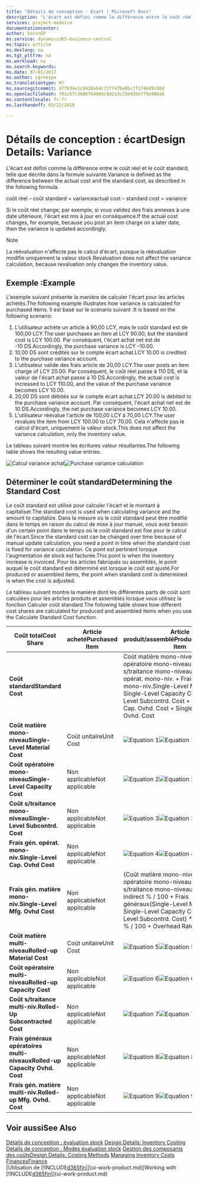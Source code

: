 ```yaml
---
title: "Détails de conception - Ecart | Microsoft Docs"
description: "L'écart est défini comme la différence entre le coût réel et le coût standard, telle que décrite dans la formule suivante."
services: project-madeira
documentationcenter: 
author: SorenGP
ms.service: dynamics365-business-central
ms.topic: article
ms.devlang: na
ms.tgt_pltfrm: na
ms.workload: na
ms.search.keywords: 
ms.date: 07/01/2017
ms.author: sgroespe
ms.translationtype: HT
ms.sourcegitcommit: d7fb34e1c9428a64c71ff47be8bcff174649c00d
ms.openlocfilehash: f01c57c3686764866c9d2a3c25d426e7f9a986a6
ms.contentlocale: fr-fr
ms.lasthandoff: 03/22/2018

---
```

# <a name="design-details-variance"></a><span data-ttu-id="bb3fa-103">Détails de conception : écart</span><span class="sxs-lookup"><span data-stu-id="bb3fa-103">Design Details: Variance</span></span>
<span data-ttu-id="bb3fa-104">L'écart est défini comme la différence entre le coût réel et le coût standard, telle que décrite dans la formule suivante.</span><span class="sxs-lookup"><span data-stu-id="bb3fa-104">Variance is defined as the difference between the actual cost and the standard cost, as described in the following formula.</span></span>  

 <span data-ttu-id="bb3fa-105">coût réel – coût standard = variance</span><span class="sxs-lookup"><span data-stu-id="bb3fa-105">actual cost – standard cost = variance</span></span>  

 <span data-ttu-id="bb3fa-106">Si le coût réel change, par exemple, si vous validez des frais annexes à une date ultérieure, l'écart est mis à jour en conséquence.</span><span class="sxs-lookup"><span data-stu-id="bb3fa-106">If the actual cost changes, for example, because you post an item charge on a later date, then the variance is updated accordingly.</span></span>  

> [!NOTE]  
>  <span data-ttu-id="bb3fa-107">La réévaluation n'affecte pas le calcul d'écart, puisque la réévaluation modifie uniquement la valeur stock.</span><span class="sxs-lookup"><span data-stu-id="bb3fa-107">Revaluation does not affect the variance calculation, because revaluation only changes the inventory value.</span></span>  

## <a name="example"></a><span data-ttu-id="bb3fa-108">Exemple :</span><span class="sxs-lookup"><span data-stu-id="bb3fa-108">Example</span></span>  
 <span data-ttu-id="bb3fa-109">L'exemple suivant présente la manière de calculer l'écart pour les articles achetés.</span><span class="sxs-lookup"><span data-stu-id="bb3fa-109">The following example illustrates how variance is calculated for purchased items.</span></span> <span data-ttu-id="bb3fa-110">Il est basé sur le scénario suivant :</span><span class="sxs-lookup"><span data-stu-id="bb3fa-110">It is based on the following scenario:</span></span>  

1.  <span data-ttu-id="bb3fa-111">L'utilisateur achète un article à 90,00 LCY, mais le coût standard est de 100,00 LCY.</span><span class="sxs-lookup"><span data-stu-id="bb3fa-111">The user purchases an item at LCY 90.00, but the standard cost is LCY 100.00.</span></span> <span data-ttu-id="bb3fa-112">Par conséquent, l'écart achat net est de -10 DS.</span><span class="sxs-lookup"><span data-stu-id="bb3fa-112">Accordingly, the purchase variance is LCY –10.00.</span></span>  
2.  <span data-ttu-id="bb3fa-113">10,00 DS sont crédités sur le compte écart achat.</span><span class="sxs-lookup"><span data-stu-id="bb3fa-113">LCY 10.00 is credited to the purchase variance account.</span></span>  
3.  <span data-ttu-id="bb3fa-114">L'utilisateur valide des frais article de 20,00 LCY.</span><span class="sxs-lookup"><span data-stu-id="bb3fa-114">The user posts an item charge of LCY 20.00.</span></span> <span data-ttu-id="bb3fa-115">Par conséquent, le coût réel passe à 110 DS, et la valeur de l'écart achat passe à 10 DS.</span><span class="sxs-lookup"><span data-stu-id="bb3fa-115">Accordingly, the actual cost is increased to LCY 110.00, and the value of the purchase variance becomes LCY 10.00.</span></span>  
4.  <span data-ttu-id="bb3fa-116">20,00 DS sont débités sur le compte écart achat.</span><span class="sxs-lookup"><span data-stu-id="bb3fa-116">LCY 20.00 is debited to the purchase variance account.</span></span> <span data-ttu-id="bb3fa-117">Par conséquent, l'écart achat net est de 10 DS.</span><span class="sxs-lookup"><span data-stu-id="bb3fa-117">Accordingly, the net purchase variance becomes LCY 10.00.</span></span>  
5.  <span data-ttu-id="bb3fa-118">L'utilisateur réévalue l'article de 100,00 LCY à 70,00 LCY.</span><span class="sxs-lookup"><span data-stu-id="bb3fa-118">The user revalues the item from LCY 100.00 to LCY 70.00.</span></span> <span data-ttu-id="bb3fa-119">Cela n'affecte pas le calcul d'écart, uniquement la valeur stock.</span><span class="sxs-lookup"><span data-stu-id="bb3fa-119">This does not affect the variance calculation, only the inventory value.</span></span>  

 <span data-ttu-id="bb3fa-120">Le tableau suivant montre les écritures valeur résultantes.</span><span class="sxs-lookup"><span data-stu-id="bb3fa-120">The following table shows the resulting value entries.</span></span>  

 <span data-ttu-id="bb3fa-121">![Calcul variance achat](media/design_details_inventory_costing_11_purchase_variance.png "design_details_inventory_costing_11_purchase_variance")</span><span class="sxs-lookup"><span data-stu-id="bb3fa-121">![Purchase variance calculation](media/design_details_inventory_costing_11_purchase_variance.png "design_details_inventory_costing_11_purchase_variance")</span></span>  

## <a name="determining-the-standard-cost"></a><span data-ttu-id="bb3fa-122">Déterminer le coût standard</span><span class="sxs-lookup"><span data-stu-id="bb3fa-122">Determining the Standard Cost</span></span>  
 <span data-ttu-id="bb3fa-123">Le coût standard est utilisé pour calculer l'écart et le montant à capitaliser.</span><span class="sxs-lookup"><span data-stu-id="bb3fa-123">The standard cost is used when calculating variance and the amount to capitalize.</span></span> <span data-ttu-id="bb3fa-124">Dans la mesure où le coût standard peut être modifié dans le temps en raison du calcul de mise à jour manuel, vous avez besoin d'un certain point dans le temps où le coût standard est fixe pour le calcul de l'écart.</span><span class="sxs-lookup"><span data-stu-id="bb3fa-124">Since the standard cost can be changed over time because of manual update calculation, you need a point in time when the standard cost is fixed for variance calculation.</span></span> <span data-ttu-id="bb3fa-125">Ce point est pertinent lorsque l'augmentation de stock est facturée.</span><span class="sxs-lookup"><span data-stu-id="bb3fa-125">This point is when the inventory increase is invoiced.</span></span> <span data-ttu-id="bb3fa-126">Pour les articles fabriqués ou assemblés, le point auquel le coût standard est déterminé est lorsque le coût est ajusté.</span><span class="sxs-lookup"><span data-stu-id="bb3fa-126">For produced or assembled items, the point when standard cost is determined is when the cost is adjusted.</span></span>  

 <span data-ttu-id="bb3fa-127">Le tableau suivant montre la manière dont les différentes parts de coût sont calculées pour les articles produits et assemblés lorsque vous utilisez la fonction Calculer coût standard.</span><span class="sxs-lookup"><span data-stu-id="bb3fa-127">The following table shows how different cost shares are calculated for produced and assembled items when you use the Calculate Standard Cost function.</span></span>  

|<span data-ttu-id="bb3fa-128">Coût total</span><span class="sxs-lookup"><span data-stu-id="bb3fa-128">Cost Share</span></span>|<span data-ttu-id="bb3fa-129">Article acheté</span><span class="sxs-lookup"><span data-stu-id="bb3fa-129">Purchased Item</span></span>|<span data-ttu-id="bb3fa-130">Article produit/assemblé</span><span class="sxs-lookup"><span data-stu-id="bb3fa-130">Produced/Assembled Item</span></span>|  
|----------------|--------------------|------------------------------|  
|<span data-ttu-id="bb3fa-131">**Coût standard**</span><span class="sxs-lookup"><span data-stu-id="bb3fa-131">**Standard Cost**</span></span>||<span data-ttu-id="bb3fa-132">Coût matière mono-niveau + Coût opératoire mono-niveau + Coût s/traitance mono-niveau + Frais gén. opérat. mono-niv. + Frais gén. matière mono-niv.</span><span class="sxs-lookup"><span data-stu-id="bb3fa-132">Single-Level Material Cost + Single-Level Capacity Cost + Single-Level Subcontrd. Cost + Single-Level Cap. Ovhd. Cost + Single-Level Mfg. Ovhd. Cost</span></span>|  
|<span data-ttu-id="bb3fa-133">**Coût matière mono-niveau**</span><span class="sxs-lookup"><span data-stu-id="bb3fa-133">**Single-Level Material Cost**</span></span>|<span data-ttu-id="bb3fa-134">Coût unitaire</span><span class="sxs-lookup"><span data-stu-id="bb3fa-134">Unit Cost</span></span>|<span data-ttu-id="bb3fa-135">![Equation 1](media/design_details_inventory_costing_11_equation_1.png "design_details_inventory_costing_11_equation_1")</span><span class="sxs-lookup"><span data-stu-id="bb3fa-135">![Equation 1](media/design_details_inventory_costing_11_equation_1.png "design_details_inventory_costing_11_equation_1")</span></span>|  
|<span data-ttu-id="bb3fa-136">**Coût opératoire mono-niveau**</span><span class="sxs-lookup"><span data-stu-id="bb3fa-136">**Single-Level Capacity Cost**</span></span>|<span data-ttu-id="bb3fa-137">Non applicable</span><span class="sxs-lookup"><span data-stu-id="bb3fa-137">Not applicable</span></span>|<span data-ttu-id="bb3fa-138">![Equation 2](media/design_details_inventory_costing_11_equation_2.png "design_details_inventory_costing_11_equation_2")</span><span class="sxs-lookup"><span data-stu-id="bb3fa-138">![Equation 2](media/design_details_inventory_costing_11_equation_2.png "design_details_inventory_costing_11_equation_2")</span></span>|  
|<span data-ttu-id="bb3fa-139">**Coût s/traitance mono-niveau**</span><span class="sxs-lookup"><span data-stu-id="bb3fa-139">**Single-Level Subcontrd. Cost**</span></span>|<span data-ttu-id="bb3fa-140">Non applicable</span><span class="sxs-lookup"><span data-stu-id="bb3fa-140">Not applicable</span></span>|<span data-ttu-id="bb3fa-141">![Equation 3](media/design_details_inventory_costing_11_equation_3.png "design_details_inventory_costing_11_equation_3")</span><span class="sxs-lookup"><span data-stu-id="bb3fa-141">![Equation 3](media/design_details_inventory_costing_11_equation_3.png "design_details_inventory_costing_11_equation_3")</span></span>|  
|<span data-ttu-id="bb3fa-142">**Frais gén. opérat. mono-niv.**</span><span class="sxs-lookup"><span data-stu-id="bb3fa-142">**Single-Level Cap. Ovhd Cost**</span></span>|<span data-ttu-id="bb3fa-143">Non applicable</span><span class="sxs-lookup"><span data-stu-id="bb3fa-143">Not applicable</span></span>|<span data-ttu-id="bb3fa-144">![Equation 4](media/design_details_inventory_costing_11_equation_4.png "design_details_inventory_costing_11_equation_4")</span><span class="sxs-lookup"><span data-stu-id="bb3fa-144">![Equation 4](media/design_details_inventory_costing_11_equation_4.png "design_details_inventory_costing_11_equation_4")</span></span>|  
|<span data-ttu-id="bb3fa-145">**Frais gén. matière mono-niv.**</span><span class="sxs-lookup"><span data-stu-id="bb3fa-145">**Single-Level Mfg. Ovhd Cost**</span></span>|<span data-ttu-id="bb3fa-146">Non applicable</span><span class="sxs-lookup"><span data-stu-id="bb3fa-146">Not applicable</span></span>|<span data-ttu-id="bb3fa-147">(Coût matière mono-niveau + Coût opératoire mono-niveau + Coût s/traitance mono-niveau) \* Coût indirect % / 100 + Frais généraux</span><span class="sxs-lookup"><span data-stu-id="bb3fa-147">(Single-Level Material Cost + Single-Level Capacity Cost + Single-Level Subcontrd. Cost) \* Indirect Cost % / 100 + Overhead Rate</span></span>|  
|<span data-ttu-id="bb3fa-148">**Coût matière multi-niveau**</span><span class="sxs-lookup"><span data-stu-id="bb3fa-148">**Rolled-up Material Cost**</span></span>|<span data-ttu-id="bb3fa-149">Coût unitaire</span><span class="sxs-lookup"><span data-stu-id="bb3fa-149">Unit Cost</span></span>|<span data-ttu-id="bb3fa-150">![Equation 5](media/design_details_inventory_costing_11_equation_5.png "design_details_inventory_costing_11_equation_5")</span><span class="sxs-lookup"><span data-stu-id="bb3fa-150">![Equation 5](media/design_details_inventory_costing_11_equation_5.png "design_details_inventory_costing_11_equation_5")</span></span>|  
|<span data-ttu-id="bb3fa-151">**Coût opératoire multi-niveau**</span><span class="sxs-lookup"><span data-stu-id="bb3fa-151">**Rolled-up Capacity Cost**</span></span>|<span data-ttu-id="bb3fa-152">Non applicable</span><span class="sxs-lookup"><span data-stu-id="bb3fa-152">Not applicable</span></span>|<span data-ttu-id="bb3fa-153">![Equation 6](media/design_details_inventory_costing_11_equation_6.png "design_details_inventory_costing_11_equation_6")</span><span class="sxs-lookup"><span data-stu-id="bb3fa-153">![Equation 6](media/design_details_inventory_costing_11_equation_6.png "design_details_inventory_costing_11_equation_6")</span></span>|  
|<span data-ttu-id="bb3fa-154">**Coût s/traitance multi-niv.**</span><span class="sxs-lookup"><span data-stu-id="bb3fa-154">**Rolled-Up Subcontracted Cost**</span></span>|<span data-ttu-id="bb3fa-155">Non applicable</span><span class="sxs-lookup"><span data-stu-id="bb3fa-155">Not applicable</span></span>|<span data-ttu-id="bb3fa-156">![Equation 7](media/design_details_inventory_costing_11_equation_7.png "design_details_inventory_costing_11_equation_7")</span><span class="sxs-lookup"><span data-stu-id="bb3fa-156">![Equation 7](media/design_details_inventory_costing_11_equation_7.png "design_details_inventory_costing_11_equation_7")</span></span>|  
|<span data-ttu-id="bb3fa-157">**Frais généraux opératoires multi-niveaux**</span><span class="sxs-lookup"><span data-stu-id="bb3fa-157">**Rolled-up Capacity Ovhd. Cost**</span></span>|<span data-ttu-id="bb3fa-158">Non applicable</span><span class="sxs-lookup"><span data-stu-id="bb3fa-158">Not applicable</span></span>|<span data-ttu-id="bb3fa-159">![Equation 8](media/design_details_inventory_costing_11_equation_8.png "design_details_inventory_costing_11_equation_8")</span><span class="sxs-lookup"><span data-stu-id="bb3fa-159">![Equation 8](media/design_details_inventory_costing_11_equation_8.png "design_details_inventory_costing_11_equation_8")</span></span>|  
|<span data-ttu-id="bb3fa-160">**Frais gén. matière multi-niv.**</span><span class="sxs-lookup"><span data-stu-id="bb3fa-160">**Rolled-up Mfg. Ovhd. Cost**</span></span>|<span data-ttu-id="bb3fa-161">Non applicable</span><span class="sxs-lookup"><span data-stu-id="bb3fa-161">Not applicable</span></span>|<span data-ttu-id="bb3fa-162">![Equation 9](media/design_details_inventory_costing_11_equation_9.png "design_details_inventory_costing_11_equation_9")</span><span class="sxs-lookup"><span data-stu-id="bb3fa-162">![Equation 9](media/design_details_inventory_costing_11_equation_9.png "design_details_inventory_costing_11_equation_9")</span></span>|  

## <a name="see-also"></a><span data-ttu-id="bb3fa-163">Voir aussi</span><span class="sxs-lookup"><span data-stu-id="bb3fa-163">See Also</span></span>  
 <span data-ttu-id="bb3fa-164">[Détails de conception : évaluation stock](design-details-inventory-costing.md) </span><span class="sxs-lookup"><span data-stu-id="bb3fa-164">[Design Details: Inventory Costing](design-details-inventory-costing.md) </span></span>  
 <span data-ttu-id="bb3fa-165">[Détails de conception : Modes évaluation stock](design-details-costing-methods.md) [Gestion des composants des coûts](finance-manage-inventory-costs.md)</span><span class="sxs-lookup"><span data-stu-id="bb3fa-165">[Design Details: Costing Methods](design-details-costing-methods.md) [Managing Inventory Costs](finance-manage-inventory-costs.md)</span></span>  
 [<span data-ttu-id="bb3fa-166">Finances</span><span class="sxs-lookup"><span data-stu-id="bb3fa-166">Finance</span></span>](finance.md)  
 <span data-ttu-id="bb3fa-167">[Utilisation de [!INCLUDE[d365fin](includes/d365fin_md.md)]](ui-work-product.md)</span><span class="sxs-lookup"><span data-stu-id="bb3fa-167">[Working with [!INCLUDE[d365fin](includes/d365fin_md.md)]](ui-work-product.md)</span></span>

